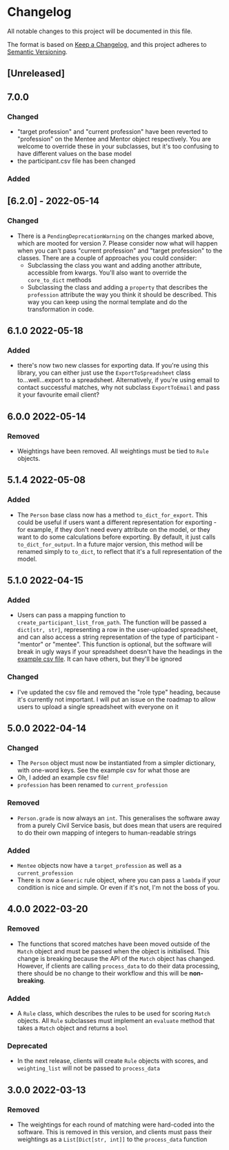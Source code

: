 # Changelog

All notable changes to this project will be documented in this file.

The format is based on [Keep a Changelog](https://keepachangelog.com/en/1.0.0/), and this project adheres
to [Semantic Versioning](https://semver.org/spec/v2.0.0.html).

## [Unreleased]

## 7.0.0

### Changed

- "target profession" and "current profession" have been reverted to "profession" on the Mentee and Mentor object
  respectively. You are welcome to override these in your subclasses, but it's too confusing to have different
  values on the base model
- the participant.csv file has been changed

### Added

## [6.2.0] - 2022-05-14

### Changed

- There is a `PendingDeprecationWarning` on the changes marked above, which are mooted for version 7. Please
  consider now what will happen when you can't pass "current profession" and "target profession" to the classes.
  There are a couple of approaches you could consider:
  - Subclassing the class you want and adding another attribute, accessible from kwargs. You'll also want to
    override the `core_to_dict` methods
  - Subclassing the class and adding a `property` that describes the `profession` attribute the way you think it
    should be described. This way you can keep using the normal template and do the transformation in code.

## 6.1.0 2022-05-18

### Added

- there's now two new classes for exporting data. If you're using this library, you can either just use the
`ExportToSpreadsheet` class to...well...export to a spreadsheet. Alternatively, if you're using email to contact
successful matches, why not subclass `ExportToEmail` and pass it your favourite email client?

## 6.0.0 2022-05-14

### Removed

- Weightings have been removed. All weightings must be tied to `Rule` objects.

## 5.1.4 2022-05-08

### Added

- The `Person` base class now has a method `to_dict_for_export`. This could be useful if users want a different
  representation for exporting - for example, if they don't need every attribute on the model, or they want to do
  some calculations before exporting. By default, it just calls `to_dict_for_output`. In a future major version,
  this method will be renamed simply to `to_dict`, to reflect that it's a full representation of the model.

## 5.1.0 2022-04-15

### Added

- Users can pass a mapping function to `create_participant_list_from_path`. The function will be passed
  a `dict[str, str]`, representing a row in the user-uploaded spreadsheet, and can also access a string representation
  of the type of participant - "mentor" or "mentee". This function is optional, but the software will break in ugly
  ways if your spreadsheet doesn't have the headings in the [example csv file](./example.csv). It can have others,
  but they'll be ignored

### Changed

- I've updated the csv file and removed the "role type" heading, because it's currently not important. I will put an
  issue on the roadmap to allow users to upload a single spreadsheet with everyone on it

## 5.0.0 2022-04-14

### Changed

- The `Person` object must now be instantiated from a simpler dictionary, with one-word keys. See the example csv for
  what those are
- Oh, I added an example csv file!
- `profession` has been renamed to `current_profession`

### Removed

- `Person.grade` is now always an `int`. This generalises the software away from a purely Civil Service basis, but does
  mean that users are required to do their own mapping of integers to human-readable strings

### Added

- `Mentee` objects now have a `target_profession` as well as a `current_profession`
- There is now a `Generic` rule object, where you can pass a `lambda` if your condition is nice and simple. Or even if
  it's not, I'm not the boss of you.

## 4.0.0 2022-03-20

### Removed

- The functions that scored matches have been moved outside of the `Match` object and must be passed when the object is
  initialised. This change is breaking because the API of the `Match` object has changed. However, if clients are
  calling `process_data` to do their data processing, there should be no change to their workflow and this will be
  **non-breaking**.

### Added

- A `Rule` class, which describes the rules to be used for scoring `Match` objects. All `Rule` subclasses must implement
  an `evaluate` method that takes a `Match` object and returns a `bool`

### Deprecated

- In the next release, clients will create `Rule` objects with scores, and `weighting_list` will not be passed to
  `process_data`

## 3.0.0 2022-03-13

### Removed

- The weightings for each round of matching were hard-coded into the software. This is removed in this version, and
  clients must pass their weightings as a `List[Dict[str, int]]` to the `process_data` function
